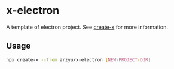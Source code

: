 # x-electron

A template of electron project. See [create-x](https://github.com/arzyu/create-x) for more information.

## Usage

```bash
npx create-x --from arzyu/x-electron [NEW-PROJECT-DIR]
```
